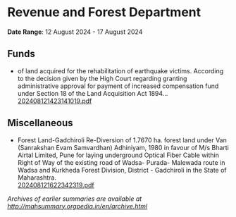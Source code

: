 # Revenue and Forest Department

**Date Range**: 12 August 2024 - 17 August 2024


## Funds
- of land acquired for the rehabilitation of earthquake victims. According to the decision given by the High Court regarding granting administrative approval for payment of increased compensation fund under Section 18 of the Land Acquisition Act 1894...\
  [202408121423141019.pdf](https://gr.maharashtra.gov.in/Site/Upload/Government%20Resolutions/English/202408121423141019.pdf)

## Miscellaneous
- Forest Land-Gadchiroli Re-Diversion of 1.7670 ha. forest land under Van (Sanrakshan Evam Samvardhan) Adhiniyam, 1980 in favour of M/s Bharti Airtal Limited, Pune for laying underground Optical Fiber Cable within Right of Way of the existing road of Wadsa- Purada- Malewada route in Wadsa and Kurkheda Forest Division, District - Gadchiroli in the State of Maharashtra.\
  [202408121622342319.pdf](https://gr.maharashtra.gov.in/Site/Upload/Government%20Resolutions/English/202408121622342319.pdf)


*Archives of earlier summaries are available at http://mahsummary.orgpedia.in/en/archive.html*